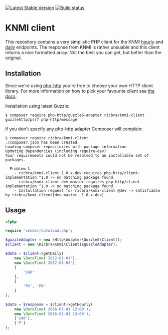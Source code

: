 [![Latest Stable Version](https://poser.pugx.org/ricbra/knmi-client/v/stable)](https://packagist.org/packages/ricbra/knmi-client)
[![Build status](https://travis-ci.org/ricbra/knmi-client.svg?branch=master)](https://travis-ci.org/ricbra/knmi-client)

# KNMI client

This repository contains a very simplistic PHP client for the KNMI [hourly](http://projects.knmi.nl/klimatologie/uurgegevens/selectie.cgi) 
and [daily](http://www.knmi.nl/nederland-nu/klimatologie/daggegevens) endpoints. The response from KNMI is rather
unsuable and this client returns a nice formatted array. Not the best you can get, but better than the original.

## Installation

Since we're using [php-http](http://docs.php-http.org/en/latest/) you're free to choose your own HTTP client library.
For more information on how to pick your favourite client see [the docs](http://docs.php-http.org/en/latest/httplug/users.html).

Installation using latest Guzzle:

    $ composer require php-http/guzzle6-adapter ricbra/knmi-client guzzlehttp/psr7 php-http/message

If you don't specify any php-http adapter Composer will complain:

    $ composer require ricbra/knmi-client
    ./composer.json has been created
    Loading composer repositories with package information
    Updating dependencies (including require-dev)
    Your requirements could not be resolved to an installable set of packages.

      Problem 1
        - ricbra/knmi-client 1.0.x-dev requires php-http/client-implementation ^1.0 -> no matching package found.
        - ricbra/knmi-client dev-master requires php-http/client-implementation ^1.0 -> no matching package found.
        - Installation request for ricbra/knmi-client @dev -> satisfiable by ricbra/knmi-client[dev-master, 1.0.x-dev].

## Usage

```php
<?php

require 'vendor/autoload.php';

$guzzleAdapter = new \Http\Adapter\Guzzle6\Client();
$client = new \Ricbra\Knmi\Client($guzzleAdapter);

$data = $client->getDaily(
    new \DateTime('2012-01-01'),
    new \DateTime('2012-01-03'),
    [
        '240'
    ],
    [
        'PX', 'PN'
    ]
);

$data = $response = $client->getHourly(
    new \DateTime('2016-01-01 12:00'),
    new \DateTime('2016-01-01 13:00'),
    ['240'],
    ['P']
);
```
